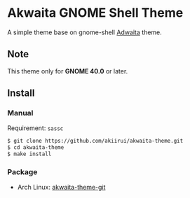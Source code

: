 # Akwaita GNOME Shell Theme

A simple theme base on gnome-shell [Adwaita][theme-upstream] theme.

[theme-upstream]: https://gitlab.gnome.org/GNOME/gnome-shell/-/tree/master/data/theme/gnome-shell-sass

## Note

This theme only for **GNOME 40.0** or later.

## Install

### Manual

Requirement: `sassc`

```bash
$ git clone https://github.com/akiirui/akwaita-theme.git
$ cd akwaita-theme
$ make install
```

### Package

- Arch Linux: [akwaita-theme-git][aur]

[aur]: https://aur.archlinux.org/packages/akwaita-theme-git/
